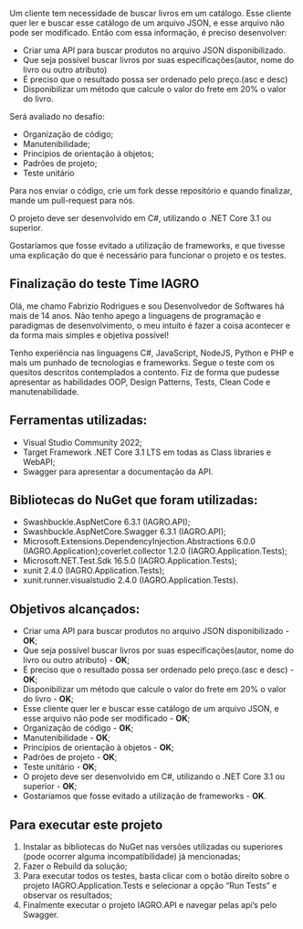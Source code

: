 Um cliente tem necessidade de buscar livros em um catálogo. Esse cliente quer ler e buscar esse catálogo de um arquivo JSON, e esse arquivo não pode ser modificado. Então com essa informação, é preciso desenvolver:

- Criar uma API para buscar produtos no arquivo JSON disponibilizado.
- Que seja possível buscar livros por suas especificações(autor, nome do livro ou outro atributo)
- É preciso que o resultado possa ser ordenado pelo preço.(asc e desc)
- Disponibilizar um método que calcule o valor do frete em 20% o valor do livro.

Será avaliado no desafio:

- Organização de código;
- Manutenibilidade;
- Princípios de orientação à objetos;
- Padrões de projeto;
- Teste unitário

Para nos enviar o código, crie um fork desse repositório e quando finalizar, mande um pull-request para nós.

O projeto deve ser desenvolvido em C#, utilizando o .NET Core 3.1 ou superior.

Gostaríamos que fosse evitado a utilização de frameworks, e que tivesse uma explicação do que é necessário para funcionar o projeto e os testes.

## Finalização do teste Time IAGRO

Olá, me chamo Fabrizio Rodrigues e sou Desenvolvedor de Softwares há mais de 14 anos. Não tenho apego a linguagens de programação e paradigmas de desenvolvimento, o meu intuito é fazer a coisa acontecer e da forma mais simples e objetiva possível!

Tenho experiência nas linguagens C#, JavaScript, NodeJS, Python e PHP e mais um punhado de tecnologias e frameworks. 
Segue o teste com os quesitos descritos contemplados a contento. Fiz de forma que pudesse apresentar as habilidades OOP, Design Patterns, Tests, Clean Code e manutenabilidade.

## Ferramentas utilizadas:

- Visual Studio Community 2022;
- Target Framework .NET Core 3.1 LTS em todas as Class libraries e WebAPI;
- Swagger para apresentar a documentação da API.

## Bibliotecas do NuGet que foram utilizadas:

- Swashbuckle.AspNetCore 6.3.1 (IAGRO.API);
- Swashbuckle.AspNetCore.Swagger 6.3.1 (IAGRO.API);
- Microsoft.Extensions.DependencyInjection.Abstractions 6.0.0 (IAGRO.Application);coverlet.collector 1.2.0 (IAGRO.Application.Tests);
- Microsoft.NET.Test.Sdk 16.5.0 (IAGRO.Application.Tests);
- xunit 2.4.0 (IAGRO.Application.Tests);
- xunit.runner.visualstudio 2.4.0 (IAGRO.Application.Tests).

## Objetivos alcançados:

- Criar uma API para buscar produtos no arquivo JSON disponibilizado - **OK**;
- Que seja possível buscar livros por suas especificações(autor, nome do livro ou outro atributo) - **OK**;
- É preciso que o resultado possa ser ordenado pelo preço.(asc e desc) - **OK**;
- Disponibilizar um método que calcule o valor do frete em 20% o valor do livro - **OK**;
- Esse cliente quer ler e buscar esse catálogo de um arquivo JSON, e esse arquivo não pode ser modificado - **OK**;
- Organização de código - **OK**;
- Manutenibilidade - **OK**;
- Princípios de orientação à objetos - **OK**;
- Padrões de projeto - **OK**;
- Teste unitário - **OK**;
- O projeto deve ser desenvolvido em C#, utilizando o .NET Core 3.1 ou superior - **OK**;
- Gostaríamos que fosse evitado a utilização de frameworks - **OK**.

## Para executar este projeto

1. Instalar as bibliotecas do NuGet nas versões utilizadas ou superiores (pode ocorrer alguma incompatibilidade) já mencionadas;
2. Fazer o Rebuild da solução;
3. Para executar todos os testes, basta clicar com o botão direito sobre o projeto IAGRO.Application.Tests e selecionar a opção “Run Tests” e observar os resultados;
4. Finalmente executar o projeto IAGRO.API e navegar pelas api’s pelo Swagger.
